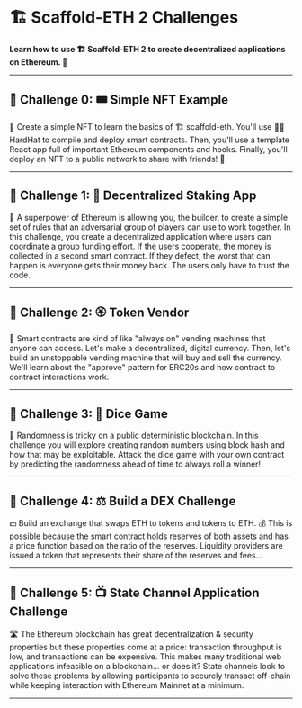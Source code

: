 # 🏗 Scaffold-ETH 2 Challenges

**Learn how to use 🏗 Scaffold-ETH 2 to create decentralized applications on Ethereum. 🚀**

---

## 🚩 Challenge 0: 🎟 Simple NFT Example

🎫 Create a simple NFT to learn the basics of 🏗 scaffold-eth. You'll use 👷‍♀️ HardHat to compile and deploy smart contracts. Then, you'll use a template React app full of important Ethereum components and hooks. Finally, you'll deploy an NFT to a public network to share with friends! 🚀



---

## 🚩 Challenge 1: 🔏 Decentralized Staking App

🦸 A superpower of Ethereum is allowing you, the builder, to create a simple set of rules that an adversarial group of players can use to work together. In this challenge, you create a decentralized application where users can coordinate a group funding effort. If the users cooperate, the money is collected in a second smart contract. If they defect, the worst that can happen is everyone gets their money back. The users only have to trust the code.


---

## 🚩 Challenge 2: 🏵 Token Vendor

🤖 Smart contracts are kind of like "always on" vending machines that anyone can access. Let's make a decentralized, digital currency. Then, let's build an unstoppable vending machine that will buy and sell the currency. We'll learn about the "approve" pattern for ERC20s and how contract to contract interactions work.


---

## 🚩 Challenge 3: 🎲 Dice Game

🎰 Randomness is tricky on a public deterministic blockchain. In this challenge you will explore creating random numbers using block hash and how that may be exploitable. Attack the dice game with your own contract by predicting the randomness ahead of time to always roll a winner!


---

## 🚩 Challenge 4: ⚖️ Build a DEX Challenge

💵 Build an exchange that swaps ETH to tokens and tokens to ETH. 💰 This is possible because the smart contract holds reserves of both assets and has a price function based on the ratio of the reserves. Liquidity providers are issued a token that represents their share of the reserves and fees...



---


## 🚩 Challenge 5: 📺 State Channel Application Challenge

🛣️ The Ethereum blockchain has great decentralization & security properties but these properties come at a price: transaction throughput is low, and transactions can be expensive. This makes many traditional web applications infeasible on a blockchain... or does it? State channels look to solve these problems by allowing participants to securely transact off-chain while keeping interaction with Ethereum Mainnet at a minimum.


---

